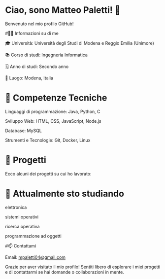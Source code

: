 # Ciao, sono Matteo Paletti! 👋
Benvenuto nel mio profilo GitHub!

#👨‍🎓 Informazioni su di me

🎓 Università: Università degli Studi di Modena e Reggio Emilia (Unimore)

📚 Corso di studi: Ingegneria Informatica

🗓️ Anno di studi: Secondo anno

📍 Luogo: Modena, Italia

# 🔧 Competenze Tecniche

Linguaggi di programmazione: Java, Python, C

Sviluppo Web: HTML, CSS, JavaScript, Node.js

Database: MySQL

Strumenti e Tecnologie: Git, Docker, Linux

# 🚀 Progetti

Ecco alcuni dei progetti su cui ho lavorato:

# 🌱 Attualmente sto studiando

elettronica

sistemi operativi 

ricerca operativa

programmazione ad oggetti


#📫 Contattami

Email: mpaletti04@gmail.com


Grazie per aver visitato il mio profilo! Sentiti libero di esplorare i miei progetti e di contattarmi se hai domande o collaborazioni in mente.
